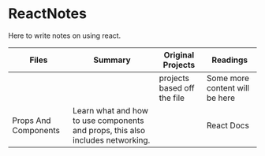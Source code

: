 # ReactNotes

Here to write notes on using react. <b>

| Files | Summary | Original Projects | Readings |
| ---------------- | ------------------------------------------- | -------------- | --------------------------- |
| | | projects based off the file | Some more content will be here |
| Props And Components | Learn what and how to use components and props, this also includes networking. |  | React Docs |